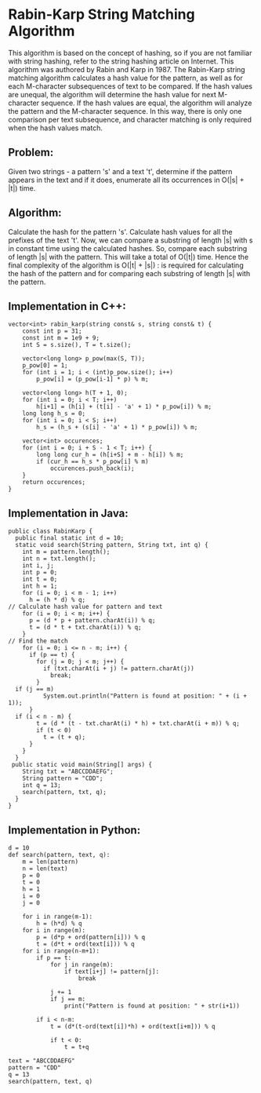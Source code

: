 <h1>Rabin-Karp String Matching Algorithm</h1>
This algorithm is based on the concept of hashing, so if you are not familiar with string hashing, refer to the string hashing article on Internet. This algorithm was authored by Rabin and Karp in 1987. The Rabin-Karp string matching algorithm calculates a hash value for the pattern, as well as for each M-character subsequences of text to be compared. If the hash values are unequal, the algorithm will determine the hash value for next M-character sequence. If the hash values are equal, the algorithm will analyze the pattern and the M-character sequence. In this way, there is only one comparison per text subsequence, and character matching is only required when the hash values match.

<h2>Problem: </h2>
Given two strings - a pattern 's'  and a text 't', determine if the pattern appears in the text and if it does, enumerate all its occurrences in O(|s| + |t|) time.

<h2>Algorithm: </h2>
Calculate the hash for the pattern 's'. Calculate hash values for all the prefixes of the text 't'. Now, we can compare a substring of length |s| with s in constant time using the calculated hashes. So, compare each substring of length |s| with the pattern. This will take a total of O(|t|) time. Hence the final complexity of the algorithm is O(|t| + |s|) :  is required for calculating the hash of the pattern and  for comparing each substring of length |s| with the pattern.

<h2>Implementation in C++: </h2>

```
vector<int> rabin_karp(string const& s, string const& t) {
    const int p = 31;
    const int m = 1e9 + 9;
    int S = s.size(), T = t.size();

    vector<long long> p_pow(max(S, T));
    p_pow[0] = 1;
    for (int i = 1; i < (int)p_pow.size(); i++)
        p_pow[i] = (p_pow[i-1] * p) % m;

    vector<long long> h(T + 1, 0);
    for (int i = 0; i < T; i++)
        h[i+1] = (h[i] + (t[i] - 'a' + 1) * p_pow[i]) % m;
    long long h_s = 0;
    for (int i = 0; i < S; i++)
        h_s = (h_s + (s[i] - 'a' + 1) * p_pow[i]) % m;

    vector<int> occurences;
    for (int i = 0; i + S - 1 < T; i++) {
        long long cur_h = (h[i+S] + m - h[i]) % m;
        if (cur_h == h_s * p_pow[i] % m)
            occurences.push_back(i);
    }
    return occurences;
}

```

<h2>Implementation in Java: </h2>

```
public class RabinKarp {
  public final static int d = 10;
  static void search(String pattern, String txt, int q) {
    int m = pattern.length();
    int n = txt.length();
    int i, j;
    int p = 0;
    int t = 0;
    int h = 1;
    for (i = 0; i < m - 1; i++)
      h = (h * d) % q;
// Calculate hash value for pattern and text
    for (i = 0; i < m; i++) {
      p = (d * p + pattern.charAt(i)) % q;
      t = (d * t + txt.charAt(i)) % q;
    }
// Find the match
    for (i = 0; i <= n - m; i++) {
      if (p == t) {
        for (j = 0; j < m; j++) {
          if (txt.charAt(i + j) != pattern.charAt(j))
            break;
        }
  if (j == m)
          System.out.println("Pattern is found at position: " + (i + 1));
      }
  if (i < n - m) {
        t = (d * (t - txt.charAt(i) * h) + txt.charAt(i + m)) % q;
        if (t < 0)
          t = (t + q);
      }
    }
  }
 public static void main(String[] args) {
    String txt = "ABCCDDAEFG";
    String pattern = "CDD";
    int q = 13;
    search(pattern, txt, q);
  }
}

```
<h2>Implementation in Python: </h2>

```
d = 10
def search(pattern, text, q):
    m = len(pattern)
    n = len(text)
    p = 0
    t = 0
    h = 1
    i = 0
    j = 0

    for i in range(m-1):
        h = (h*d) % q
    for i in range(m):
        p = (d*p + ord(pattern[i])) % q
        t = (d*t + ord(text[i])) % q
    for i in range(n-m+1):
        if p == t:
            for j in range(m):
                if text[i+j] != pattern[j]:
                    break

            j += 1
            if j == m:
                print("Pattern is found at position: " + str(i+1))

        if i < n-m:
            t = (d*(t-ord(text[i])*h) + ord(text[i+m])) % q

            if t < 0:
                t = t+q

text = "ABCCDDAEFG"
pattern = "CDD"
q = 13
search(pattern, text, q)

```
